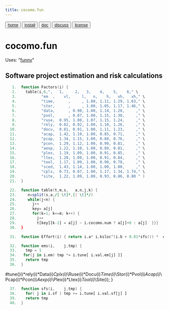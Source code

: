 ```yaml
---
title: cocomo.fun
---
```


<button class="button button1"><a href="/fun/index">home</a></button>   <button class="button button2"><a href="/fun/INSTALL">install</a></button>   <button class="button button1"><a href="/fun/ABOUT">doc</a></button>   <button class="button button2"><a href="http://github.com/timm/fun/issues">discuss</a></button>    <button class="button button1"><a href="/fun/LICENSE">license</a></button> <br>



# cocomo.fun
Uses:  "[funny](funny)"<br>


## Software project estimation and risk calculations


```awk
   1.  function Factors(i) {
   2.    table(i,6,",   1,     2,   3,    4,    5,    6," \
   3.  			"em  ,    vl,     l,   n,    h,   vh,   xh," \
   4.  			"time,      ,     , 1.00, 1.11, 1.29, 1.63," \
   5.  			"stor,      ,     , 1.00, 1.05, 1.17, 1.46," \
   6.  			"data,      , 0.90, 1.00, 1.14, 1.28,     ," \
   7.  			"pvol,      , 0.87, 1.00, 1.15, 1.30,     ," \
   8.  			"ruse,  0.95, 1.00, 1.07, 1.15, 1.24,     ," \
   9.  			"rely,  0.82, 0.92, 1.00, 1.10, 1.26,     ," \
  10.  			"docu,  0.81, 0.91, 1.00, 1.11, 1.23,     ," \
  11.  			"acap,  1.42, 1.19, 1.00, 0.85, 0.71,     ," \
  12.  			"pcap,  1.34, 1.15, 1.00, 0.88, 0.76,     ," \
  13.  			"pcon,  1.29, 1.12, 1.00, 0.90, 0.81,     ," \
  14.  			"aexp,  1.22, 1.10, 1.00, 0.88, 0.81,     ," \
  15.  			"plex,  1.19, 1.09, 1.00, 0.91, 0.85,     ," \
  16.  			"ltex,  1.20, 1.09, 1.00, 0.91, 0.84,     ," \
  17.  			"tool,  1.17, 1.09, 1.00, 0.90, 0.78,     ," \
  18.  			"sced,  1.43, 1.14, 1.00, 1.00, 1.00,     ," \
  19.  			"cplx,  0.73, 0.87, 1.00, 1.17, 1.34, 1.74," \
  20.  			"site,  1.22, 1.09, 1.00, 0.93, 0.86, 0.80 " )
  21.  }
```
 
```awk
  22.  function table(t,m,s,   a,n,j,k) {
  23.     n=split(s,a,/[ \t]*,[[ \t]*/)
  24.     while(j<n) {
  25.       j++
  26.       key= a[j]
  27.       for(k=1; k<=m; k++) {
  28.         j++
  29.         t[key][k-1] = a[j] ~ i.cocomo.num ? a[j]+0 : a[j]  }}}
  30.  }
```

```awk
  31.  function Effort(i) { return i.a* i.ksloc^(i.b + 0.01*sfs()) *  ems(i) }
```

```awk
  32.  function ems(i,    j,tmp) {
  33.    tmp = 1
  34.  	for(j in i.em) tmp *= i.tune[ i.val.em[j] ]]
  35.    return tmp
  36.  }
```

#tune()i)*rely(i)*Data(i)*Cplx(i)*\Ruse(i)*Docu(i)*Time(i)*\Stor(i)*Pvol(i)*Acap(i)*\Pcap(i)*Pcon(i)*Aexp(i)*\Plex(i)*Ltex(i)*Tool(i)*\Site(i);
}
```awk
  37.  function sfs(i,    j,tmp) { 
  38.    for( j in i.sf ) tmp += i.tune[ i.val.sf[j] ]
  39.    return tmp
  40.  }
```
